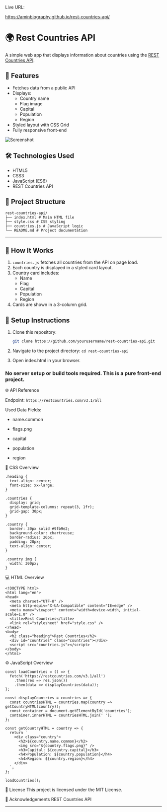 Live URL:

https://aminbiography.github.io/rest-countries-api/
 

# 🌍 Rest Countries API

A simple web app that displays information about countries using the [REST Countries API](https://restcountries.com/).

## 🚀 Features

- Fetches data from a public API
- Displays:
  - Country name
  - Flag image
  - Capital
  - Population
  - Region
- Styled layout with CSS Grid
- Fully responsive front-end

![Screenshot](screenshot.png) <!-- Replace this with the path to your actual screenshot -->


## 🛠️ Technologies Used

- HTML5
- CSS3
- JavaScript (ES6)
- REST Countries API

## 📂 Project Structure

```
rest-countries-api/
├── index.html # Main HTML file
├── style.css # CSS styling
├── countries.js # JavaScript logic
└── README.md # Project documentation
```

---

## 📜 How It Works

1. `countries.js` fetches all countries from the API on page load.
2. Each country is displayed in a styled card layout.
3. Country card includes:
   - Name
   - Flag
   - Capital
   - Population
   - Region
4. Cards are shown in a 3-column grid.

## 🔧 Setup Instructions

1. Clone this repository:
   ```bash
   git clone https://github.com/yourusername/rest-countries-api.git
   ```

2. Navigate to the project directory: ```cd rest-countries-api```

3. Open index.html in your browser.
### No server setup or build tools required. This is a pure front-end project.

🌐 API Reference

Endpoint: ```https://restcountries.com/v3.1/all```

Used Data Fields:

- name.common

- flags.png

- capital

- population

- region

🎨 CSS Overview

```
.heading {
  text-align: center;
  font-size: xx-large;
}

.countries {
  display: grid;
  grid-template-columns: repeat(3, 1fr);
  grid-gap: 30px;
}

.country {
  border: 30px solid #9fb9e2;
  background-color: chartreuse;
  border-radius: 20px;
  padding: 20px;
  text-align: center;
}

.country img {
  width: 300px;
}
```

💻 HTML Overview

```
<!DOCTYPE html>
<html lang="en">
<head>
  <meta charset="UTF-8" />
  <meta http-equiv="X-UA-Compatible" content="IE=edge" />
  <meta name="viewport" content="width=device-width, initial-scale=1.0" />
  <title>Rest Countries</title>
  <link rel="stylesheet" href="style.css" />
</head>
<body>
  <h2 class="heading">Rest Countries</h2>
  <div id="countries" class="countries"></div>
  <script src="countries.js"></script>
</body>
</html>
```

⚙️ JavaScript Overview

```
const loadCountries = () => {
  fetch('https://restcountries.com/v3.1/all')
    .then(res => res.json())
    .then(data => displayCountries(data));
};

const displayCountries = countries => {
  const countriesHTML = countries.map(country => getCountryHTML(country));
  const container = document.getElementById('countries');
  container.innerHTML = countriesHTML.join(' ');
};

const getCountryHTML = country => {
  return `
    <div class="country">
      <h2>${country.name.common}</h2>
      <img src="${country.flags.png}" />
      <h3>Capital: ${country.capital}</h3>
      <h4>Population: ${country.population}</h4>
      <h4>Region: ${country.region}</h4>
    </div>
  `;
};

loadCountries();
```

📄 License
This project is licensed under the MIT License.

🙏 Acknowledgements
REST Countries API

---



